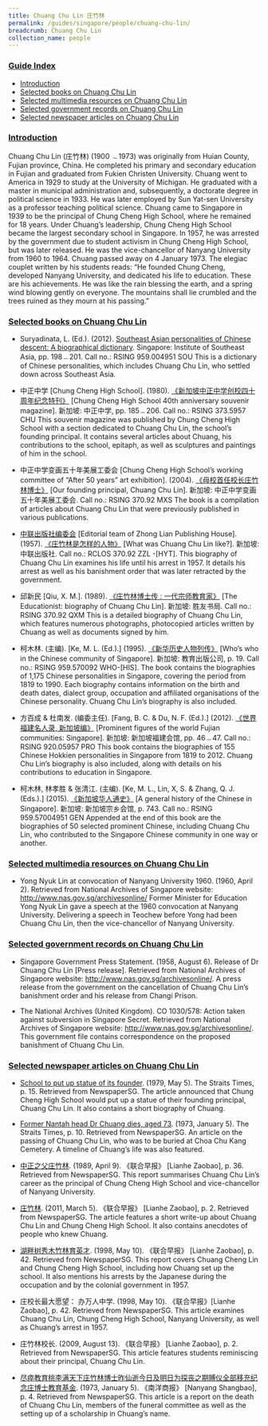 ```yaml
---
title: Chuang Chu Lin 庄竹林
permalink: /guides/singapore/people/chuang-chu-lin/
breadcrumb: Chuang Chu Lin
collection_name: people
---
```


### <u>Guide Index</u>

* [Introduction](#introduction)
* [Selected books on Chuang Chu Lin](#selected-books-on-chuang-chu-lin)
* [Selected multimedia resources on Chuang Chu Lin](#selected-multimedia-resources-on-chuang-chu-lin)
* [Selected government records on Chuang Chu Lin](#selected-government-records-on-chuang-chu-lin)
* [Selected newspaper articles on Chuang Chu Lin](#selected-newspaper-articles-on-chuang-chu-lin)

### <u>Introduction</u>

Chuang Chu Lin (庄竹林) (1900 ﹘1973) was originally from Huian County, Fujian province, China. He completed his primary and secondary education in Fujian and graduated from Fukien Christen University. Chuang went to America in 1929 to study at the University of Michigan. He graduated with a master in municipal administration and, subsequently, a doctorate degree in political science in 1933. He was later employed by Sun Yat-sen University as a professor teaching political science. Chuang came to Singapore in 1939 to be the principal of Chung Cheng High School, where he remained for 18 years. Under Chuang’s leadership, Chung Cheng High School became the largest secondary school in Singapore. In 1957, he was arrested by the government due to student activism in Chung Cheng High School, but was later released. He was the vice-chancellor of Nanyang University from 1960 to 1964. Chuang passed away on 4 January 1973. The elegiac couplet written by his students reads: “He founded Chung Cheng, developed Nanyang University, and dedicated his life to education. These are his achievements. He was like the rain blessing the earth, and a spring wind blowing gently on everyone. The mountains shall lie crumbled and the trees ruined as they mourn at his passing.”


### <u>Selected books on Chuang Chu Lin</u>

* Suryadinata, L. (Ed.). (2012). [Southeast Asian personalities of Chinese descent: A biographical dictionary](http://eservice.nlb.gov.sg/item_holding_s.aspx?bid=14641662). Singapore: Institute of Southeast Asia, pp. 198﹘201.
Call no.: RSING 959.004951 SOU
This is a dictionary of Chinese personalities, which includes Chuang Chu Lin, who settled down across Southeast Asia.


* 中正中学 [Chung Cheng High School]. (1980). [《新加坡中正中学创校四十周年纪念特刊》](http://eservice.nlb.gov.sg/item_holding_s.aspx?bid=84496962) [Chung Cheng High School 40th anniversary souvenir magazine]. 新加坡: 中正中学, pp. 185﹘206.
Call no.: RSING 373.5957 CHU
This souvenir magazine was published by Chung Cheng High School with a section dedicated to Chuang Chu Lin, the school’s founding principal. It contains several articles about Chuang, his contributions to the school, epitaph, as well as sculptures and paintings of him in the school.


* 中正中学变画五十年美展工委会 [Chung Cheng High School’s working committee of “After 50 years” art exhibition]. (2004). [《母校首任校长庄竹林博士》](http://eservice.nlb.gov.sg/item_holding_s.aspx?bid=12989750) [Our founding principal, Chuang Chu Lin]. 新加坡: 中正中学变画五十年美展工委会.
Call no.: RSING 370.92 MXS
The book is a compilation of articles about Chuang Chu Lin that were previously published in various publications.


* [中联出版社编委会](http://catalogue.nlb.gov.sg/cgi-bin/spydus.exe/ENQ/EXPNOS/BIBENQ/6789773?AUH_TYPE=B&AUH_NS=1&AUH=%E4%B8%AD%E8%81%94%E5%87%BA%E7%89%88%E7%A4%BE%E7%BC%96%E5%A7%94%E4%BC%9A) [Editorial team of Zhong Lian Publishing House]. (1957). [《庄竹林是怎样的人物》](http://eservice.nlb.gov.sg/item_holding_s.aspx?bid=12441248) [What was Chuang Chu Lin like?]. 新加坡: 中联出版社.
Call no.: RCLOS 370.92 ZZL -\[HYT\].
This biography of Chuang Chu Lin examines his life until his arrest in 1957. It details his arrest as well as his banishment order that was later retracted by the government.


* 邱新民 [Qiu, X. M.]. (1989). [《庄竹林博士传 : 一代宗师教育家》](http://eservice.nlb.gov.sg/item_holding_s.aspx?bid=84498679) [The Educationist: biography of Chuang Chu Lin]. 新加坡: 胜友书局.
Call no.: RSING 370.92 QXM
This is a detailed biography of Chuang Chu Lin, which features numerous photographs, photocopied articles written by Chuang as well as documents signed by him.


* 柯木林. (主编). [Ke, M. L. (Ed.).] (1995). [《新华历史人物列传》](http://eservice.nlb.gov.sg/item_holding_s.aspx?bid=84500628) [Who’s who in the Chinese community of Singapore]. 新加坡: 教育出版公司, p. 19.
Call no.: RSING 959.570092 WHO-\[HIS\].
The book contains the biographies of 1,175 Chinese personalities in Singapore, covering the period from 1819 to 1990. Each biography contains information on the birth and death dates, dialect group, occupation and affiliated organisations of the Chinese personality. Chuang Chu Lin’s biography is also included.


* 方百成 & 杜南发. (编委主任). [Fang, B. C. & Du, N. F. (Ed.).] (2012). [《世界福建名人录, 新加坡编》](http://eservice.nlb.gov.sg/item_holding_s.aspx?bid=200125706) [Prominent figures of the world Fujian communities: Singapore]. 新加坡: 新加坡福建会馆, pp. 46﹘47.
Call no.: RSING 920.05957 PRO
This book contains the biographies of 155 Chinese Hokkien personalities in Singapore from 1819 to 2012. Chuang Chu Lin’s biography is also included, along with details on his contributions to education in Singapore.


* 柯木林, 林孝胜 & 张清江. (主编). [Ke, M. L., Lin, X, S. & Zhang, Q. J. (Eds.).] (2015). [《新加坡华人通史》](http://eservice.nlb.gov.sg/item_holding_s.aspx?bid=202251084) [A general history of the Chinese in Singapore]. 新加坡: 新加坡宗乡会馆, p. 743.
Call no.: RSING 959.57004951 GEN
Appended at the end of this book are the biographies of 50 selected prominent Chinese, including Chuang Chu Lin, who contributed to the Singapore Chinese community in one way or another.




### <u>Selected multimedia resources on Chuang Chu Lin</u>

* Yong Nyuk Lin at convocation of Nanyang University 1960. (1960, April 2). Retrieved from National Archives of Singapore website: http://www.nas.gov.sg/archivesonline/
Former Minister for Education Yong Nyuk Lin gave a speech at the 1960 convocation at Nanyang University. Delivering a speech in Teochew before Yong had been Chuang Chu Lin, then the vice-chancellor of Nanyang University.




### <u>Selected government records on Chuang Chu Lin</u>

* Singapore Government Press Statement. (1958, August 6). Release of Dr Chuang Chu Lin [Press release]. Retrieved from National Archives of Singapore website: http://www.nas.gov.sg/archivesonline/.
A press release from the government on the cancellation of Chuang Chu Lin’s banishment order and his release from Changi Prison.


* The National Archives (United Kingdom). CO 1030/578: Action taken against subversion in Singapore Secret. Retrieved from National Archives of Singapore website: http://www.nas.gov.sg/archivesonline/.
This government file contains correspondence on the proposed banishment of Chuang Chu Lin.


### <u>Selected newspaper articles on Chuang Chu Lin</u>

* [School to put up statue of its founder](http://eresources.nlb.gov.sg/newspapers/Digitised/Article/straitstimes19790505-1.2.105). (1979, May 5). The Straits Times, p. 15. Retrieved from NewspaperSG.
The article announced that Chung Cheng High School would put up a statue of their founding principal, Chuang Chu Lin. It also contains a short biography of Chuang.


* [Former Nantah head Dr Chuang dies, aged 73](http://eresources.nlb.gov.sg/newspapers/Digitised/Article/straitstimes19730105-1.2.70). (1973, January 5). The Straits Times, p. 10. Retrieved from NewspaperSG.
An article on the passing of Chuang Chu Lin, who was to be buried at Choa Chu Kang Cemetery. A timeline of Chuang’s life was also featured.


* [中正之父庄竹林](http://eresources.nlb.gov.sg/newspapers/Digitised/Article/lhzb19890409-1.2.64.2.2). (1989, April 9). 《联合早报》 [Lianhe Zaobao], p. 36. Retrieved from NewspaperSG.
This report summarises Chuang Chu Lin’s career as the principal of Chung Cheng High School and vice-chancellor of Nanyang University.


* [庄竹林](http://eresources.nlb.gov.sg/newspapers/Digitised/Article/lhzb20110305-1.2.45.2.3). (2011, March 5). 《联合早报》 [Lianhe Zaobao], p. 2. Retrieved from NewspaperSG.
The article features a short write-up about Chuang Chu Lin and Chung Cheng High School. It also contains anecdotes of people who knew Chuang.


* [湖畔树秀木竹林育英才](http://eresources.nlb.gov.sg/newspapers/Digitised/Article/lhzb19980510-1.2.60.2). (1998, May 10). 《联合早报》 [Lianhe Zaobao], p. 42. Retrieved from NewspaperSG.
This report covers Chuang Cheng Lin and Chung Cheng High School, including how Chuang set up the school. It also mentions his arrests by the Japanese during the occupation and by the colonial government in 1957.


* 庄校长最大愿望： 办万人中学. (1998, May 10). 《联合早报》[Lianhe Zaobao], p. 42. Retrieved from NewspaperSG.
This article examines Chuang Chu Lin, Chung Cheng High School, Nanyang University, as well as Chuang’s arrest in 1957.


* 庄竹林校长. (2009, August 13). 《联合早报》 [Lianhe Zaobao], p. 2. Retrieved from NewspaperSG.
This article features students reminiscing about their principal, Chuang Chu Lin.


* [尽瘁教育桃李满天下庄竹林博士昨仙逝今日及明日为探丧之期賻仪全部移充纪念庄博士教育基金](http://eresources.nlb.gov.sg/newspapers/Digitised/Article/nysp19730105-1.2.14.9). (1973, January 5). 《南洋商报》 [Nanyang Shangbao], p. 4. Retrieved from NewspaperSG.
This article is a report on the death of Chuang Chu Lin, members of the funeral committee as well as the setting up of a scholarship in Chuang’s name.